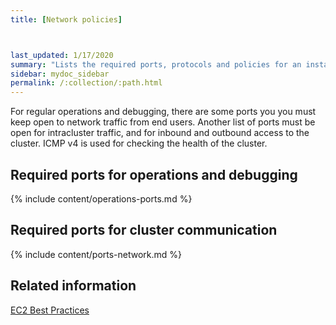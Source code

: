 ```yaml
---
title: [Network policies]



last_updated: 1/17/2020
summary: "Lists the required ports, protocols and policies for an installation."
sidebar: mydoc_sidebar
permalink: /:collection/:path.html
---
```

For regular operations and debugging, there are some ports you you must keep open to network traffic from end users. Another list of ports must be open for intracluster traffic, and for inbound and outbound access to the cluster. ICMP v4 is used for checking the health of the cluster.

## Required ports for operations and debugging

{% include content/operations-ports.md %}

## Required ports for cluster communication

{% include content/ports-network.md %}

## Related information  

[EC2 Best Practices](http://docs.aws.amazon.com/AWSEC2/latest/UserGuide/ec2-best-practices.html)
